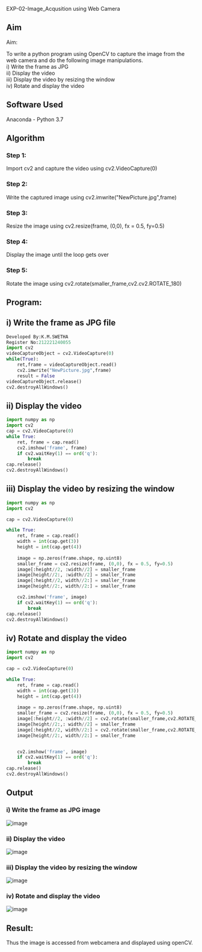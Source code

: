 EXP-02-Image_Acqusition using Web Camera

## Aim
 
Aim:
 
To write a python program using OpenCV to capture the image from the web camera and do the following image manipulations.
<br>
i) Write the frame as JPG 
<br>
ii) Display the video
<br>
iii) Display the video by resizing the window
<br>
iv) Rotate and display the video

## Software Used
Anaconda - Python 3.7
## Algorithm
### Step 1:
Import cv2 and capture the video using cv2.VideoCapture(0)
<br>

### Step 2:
Write the captured image using cv2.imwrite("NewPicture.jpg",frame)
<br>

### Step 3:
Resize the image using cv2.resize(frame, (0,0), fx = 0.5, fy=0.5)
<br>

### Step 4:
Display the image until the loop gets over
<br>

### Step 5:
Rotate the image using cv2.rotate(smaller_frame,cv2.cv2.ROTATE_180)
<br>

## Program:

## i) Write the frame as JPG file
``` python
Developed By:K.M.SWETHA
Register No:212221240055
import cv2
videoCaptureObject = cv2.VideoCapture(0)
while(True):
    ret,frame = videoCaptureObject.read()
    cv2.imwrite("NewPicture.jpg",frame)
    result = False
videoCaptureObject.release()
cv2.destroyAllWindows()
```


## ii) Display the video
```python
import numpy as np
import cv2
cap = cv2.VideoCapture(0)
while True:
    ret, frame = cap.read()
    cv2.imshow('frame', frame)
    if cv2.waitKey(1) == ord('q'):
        break
cap.release()
cv2.destroyAllWindows()
```



## iii) Display the video by resizing the window
```python
import numpy as np
import cv2

cap = cv2.VideoCapture(0)

while True:
    ret, frame = cap.read()
    width = int(cap.get(3))
    height = int(cap.get(4))
    
    image = np.zeros(frame.shape, np.uint8)
    smaller_frame = cv2.resize(frame, (0,0), fx = 0.5, fy=0.5)
    image[:height//2, :width//2] = smaller_frame
    image[height//2:, :width//2] = smaller_frame
    image[:height//2, width//2:] = smaller_frame
    image[height//2:, width//2:] = smaller_frame

    cv2.imshow('frame', image)
    if cv2.waitKey(1) == ord('q'):
        break
cap.release()
cv2.destroyAllWindows()
```



## iv) Rotate and display the video
```python
import numpy as np
import cv2

cap = cv2.VideoCapture(0)

while True:
    ret, frame = cap.read()
    width = int(cap.get(3))
    height = int(cap.get(4))
    
    image = np.zeros(frame.shape, np.uint8)
    smaller_frame = cv2.resize(frame, (0,0), fx = 0.5, fy=0.5)
    image[:height//2, :width//2] = cv2.rotate(smaller_frame,cv2.ROTATE_180)
    image[height//2:,: width//2] = smaller_frame
    image[:height//2, width//2:] = cv2.rotate(smaller_frame,cv2.ROTATE_180)
    image[height//2:, width//2:] = smaller_frame


    cv2.imshow('frame', image)
    if cv2.waitKey(1) == ord('q'):
        break
cap.release()
cv2.destroyAllWindows()
```









## Output

### i) Write the frame as JPG image
![image](https://github.com/swethamohanraj/Image_Acqusition-_using_Web_Camera/assets/94228215/c4552c8a-ead5-41c6-937f-40c943693f54)



### ii) Display the video
![image](https://github.com/swethamohanraj/Image_Acqusition-_using_Web_Camera/assets/94228215/aa41c6e4-a04f-4e20-8961-239f2d86bd8b)


### iii) Display the video by resizing the window
![image](https://github.com/swethamohanraj/Image_Acqusition-_using_Web_Camera/assets/94228215/7d9ad409-9382-4cd1-ba3f-4b3fd675a3c4)




### iv) Rotate and display the video
![image](https://github.com/swethamohanraj/Image_Acqusition-_using_Web_Camera/assets/94228215/cc31611b-3496-4355-9d1e-384a8641e406)





## Result:
Thus the image is accessed from webcamera and displayed using openCV.
